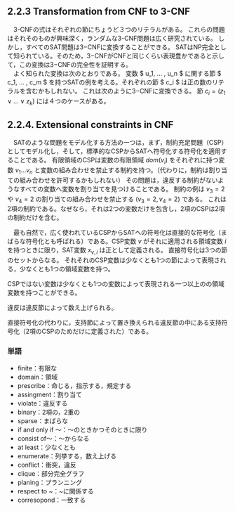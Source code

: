 ## 2.2.3 Transformation from CNF to 3-CNF
 　3-CNFの式はそれぞれの節にちょうど３つのリテラルがある。
 これらの問題はそれそのものが興味深く，ランダムな3-CNF問題は広く研究されている。
 しかし，すべてのSAT問題は3−CNFに変換することができる。
 SATはNP完全として知られている。そのため，3−CNFがCNFと同じくらい表現豊かであると示して，この変換は3−CNFの完全性を証明する。<br>
 　よく知られた変換は次のとおりである。
 変数 $ u_1, ... , u_n $ に関する節 $ c_1, ... , c_m $ を持つSATの例を考える。それぞれの節 $ c_i $ は正の数のリテラルを含むかもしれない。
 これは次のように3−CNFに変換できる。
 節 $c_i = (z_1 \lor ... \lor z_k)$ には４つのケースがある。

## 2.2.4. Extensional constraints in CNF
 　SATのような問題をモデル化する方法の一つは，まず，制約充足問題（CSP）としてモデル化し，そして，標準的なCSPからSATへ符号化する符号化を適用することである。
 有限領域のCSPは変数の有限領域 $dom(v_i)$ をそれぞれに持つ変数 $v_1 ... v_n$ と変数の組み合わせを禁止する制約を持つ。（代わりに，制約は割り当ての組み合わせを許可するかもしれない）
 その問題は，違反する制約がないようなすべての変数へ変数を割り当てを見つけることである。
 制約の例は $v_3 = 2$　や $v_4 = 2$ の割り当ての組み合わせを禁止する $(v_3 = 2, v_4 = 2)$ である。
 これは2項の制約である。なぜなら，それは2つの変数だけを包含し，2項のCSPは2項の制約だけを含む。

 　最も自然で，広く使われているCSPからSATへの符号化は直接的な符号化（まばらな符号化とも呼ばれる）である。CSP変数 $v$ がそれに適用される領域変数 $i$ を持つときに限り，SAT変数 $x_{v,i}$ は正として定義される。
 直接符号化は3つの節のセットからなる。
 それそれのCSP変数は少なくとも1つの節によって表現される，少なくとも1つの領域変数を持つ。

 CSPではない変数は少なくとも1つの変数によって表現される一つ以上のの領域変数を持つことができる。

 違反は違反節によって数え上げられる。

 直接符号化の代わりに，支持節によって置き換えられる違反節の中にある支持符号化（2項のCSPのためだけに定義された）である。 

 ### 単語
 - finite：有限な
 - domain：領域
 - prescribe：命じる，指示する，規定する
 - assingment：割り当て
 - violate：違反する
 - binary：2項の，2重の
 - sparse：まばらな
 - if and only if 〜：〜のときかつそのときに限り
 - consist of〜：〜からなる
 - at least：少なくとも
 - enumerate：列挙する，数え上げる
 - conflict：衝突，違反
 - clique：部分完全グラフ
 - planing：プランニング
 - respect to ~：~に関係する
 - corresopond：一致する

